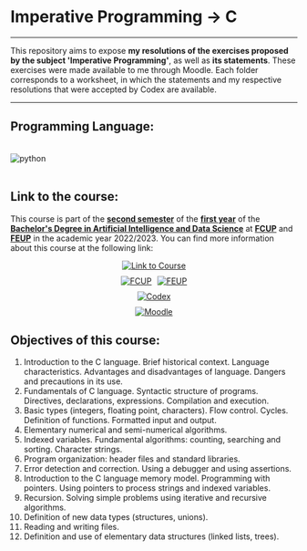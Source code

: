 # Imperative Programming -> C

---

This repository aims to expose **my resolutions of the exercises proposed by the subject 'Imperative Programming'**, as well as **its statements**.
These exercises were made available to me through Moodle.
Each folder corresponds to a worksheet, in which the statements and my respective resolutions that were accepted by Codex are available.

---

## Programming Language:

<div style = "display: inline_block"><br/>
  <img align="center" alt="python" src="https://img.shields.io/badge/-00599C?style=for-the-badge&logo=c&logoColor=white" />
</div><br/>


## Link to the course: 

This course is part of the **<u>second semester</u>** of the **<u>first year</u>** of the **<u>Bachelor's Degree in Artificial Intelligence and Data Science</u>** at **<u>FCUP</u>** and **<u>FEUP</u>** in the academic year 2022/2023. You can find more information about this course at the following link:


<div style="display: flex; flex-direction: column; align-items: center; gap: 10px;">
  <!-- Link centralizado na parte superior -->
  <a href="https://sigarra.up.pt/fcup/pt/UCURR_GERAL.FICHA_UC_VIEW?pv_ocorrencia_id=508292">
    <img alt="Link to Course" src="https://img.shields.io/badge/Link_to_Course-0077B5?style=for-the-badge&logo=logoColor=white" />
  </a>

  <!-- Linha com dois links lado a lado -->
  <div style="display: flex; gap: 10px; justify-content: center;">
    <a href="https://sigarra.up.pt/fcup/pt/web_page.inicial">
      <img alt="FCUP" src="https://img.shields.io/badge/FCUP-808080?style=for-the-badge&logo=logoColor=grey" />
    </a>
    <a href="https://sigarra.up.pt/feup/pt/web_page.inicial">
      <img alt="FEUP" src="https://img.shields.io/badge/FEUP-808080?style=for-the-badge&logo=logoColor=grey" />
    </a>
  </div>

  <!-- Link centralizado abaixo -->
  <a href="https://codex.dcc.fc.up.pt/">
    <img alt="Codex" src="https://img.shields.io/badge/Codex-00FFFF?style=for-the-badge&logo=logoColor=cian" />
  </a>
  
<a href="https://moodle2223.up.pt/">
    <img alt="Moodle" src="https://img.shields.io/badge/Moodle-00FFFF?style=for-the-badge&logo=logoColor=cian" />
  </a>
</div>




## Objectives of this course:

1. Introduction to the C language. Brief historical context. Language characteristics. Advantages and disadvantages of language. Dangers and precautions in its use.
2. Fundamentals of C language. Syntactic structure of programs. Directives, declarations, expressions. Compilation and execution.
3. Basic types (integers, floating point, characters). Flow control. Cycles. Definition of functions. Formatted input and output.
4. Elementary numerical and semi-numerical algorithms.
5. Indexed variables. Fundamental algorithms: counting, searching and sorting. Character strings.
6. Program organization: header files and standard libraries.
7. Error detection and correction. Using a debugger and using assertions.
8. Introduction to the C language memory model. Programming with pointers. Using pointers to process strings and indexed variables.
9. Recursion. Solving simple problems using iterative and recursive algorithms.
10. Definition of new data types (structures, unions).
11. Reading and writing files.
12. Definition and use of elementary data structures (linked lists, trees).
